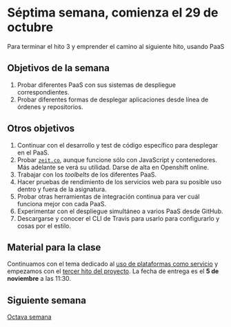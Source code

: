 # Séptima semana, comienza el 29 de octubre

Para terminar el hito 3 y emprender el camino al siguiente hito,
usando PaaS

## Objetivos de la semana

1. Probar diferentes PaaS con sus sistemas de despliegue correspondientes.
2. Probar diferentes formas de desplegar aplicaciones desde línea de órdenes y repositorios.

## Otros objetivos

1. Continuar con el desarrollo y test de código específico para
   desplegar en el PaaS.
1. Probar [`zeit.co`](https://zeit.co), aunque funcione sólo con
   JavaScript y contenedores. Más adelante se verá su utilidad. Darse
   de alta en Openshift online.
1. Trabajar con los *toolbelts* de los diferentes PaaS.
2. Hacer pruebas de rendimiento de los servicios web para su posible uso dentro y fuera de la asignatura.
3. Probar otras herramientas de integración continua para ver cuál funciona mejor con cada PaaS.
4. Experimentar con el despliegue simultáneo a varios PaaS desde GitHub.
5. Descargarse y conocer el CLI de Travis para usarlo para
   configurarlo y cosas por el estilo.

## Material para la clase

Continuamos con el tema dedicado al
[uso de plataformas como servicio](http://jj.github.io/IV/documentos/temas/PaaS)
y empezamos con el
[tercer hito del proyecto](https://jj.github.io/IV/documentos/proyecto/3.PaaS). La
fecha de entrega es el **5 de noviembre** a las 11:30.

## Siguiente semana

[Octava semana](semana-08.md)
